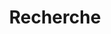 ---
title: "Recherche"
slug: "recherche"
layout: "search"
outputs:
    - html
    - json
menu:
    main:
        weight: 3
        params: 
            icon: search
---